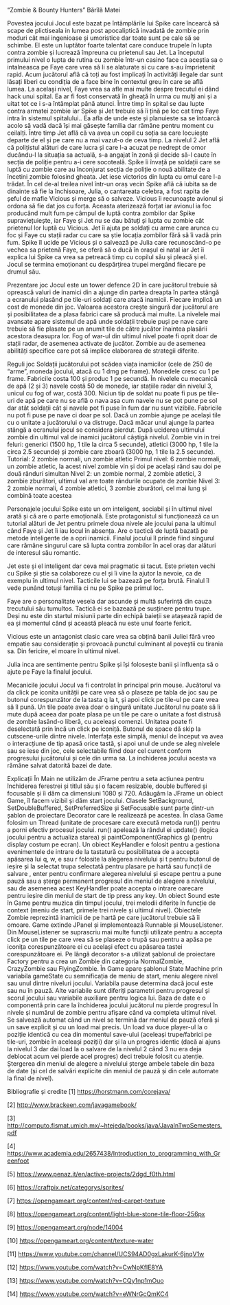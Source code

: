 “Zombie & Bounty Hunters” 
Bărîlă Matei


Povestea jocului
Jocul este bazat pe întâmplările lui Spike care încearcă să scape de
plictiseala in lumea post apocaliptică invadată de zombie prin moduri cât mai ingenioase și umoristice dar toate sunt pe cale să se schimbe. El este un luptător foarte talentat care conduce trupele în lupta contra zombie și lucrează împreuna cu prietenul sau Jet.
La începutul primului nivel o lupta de rutina cu zombie într-un casino face ca aceștia sa o intalneasca pe Faye care vrea să li se alaturate si cu care s-au împrietenit rapid.  Acum jucătorul află că toți au fost implicați în activități ilegale dar sunt lăsați liberi cu condiția de a face bine în contextul greu în care se află lumea. 
La același nivel, Faye vrea sa afle mai multe despre trecutul ei dând hack unui spital. Ea ar fi fost conservată în gheață în urma cu mulți ani și a uitat tot ce i s-a întâmplat până atunci. Între timp în spital se dau lupte contra armatei zombie iar Spike și Jet trebuie să îi țină pe loc cat timp Faye intra în sistemul spitalului.. Ea afla de unde este și planuieste sa se întoarcă acolo să vadă dacă își mai găsește familia dar rămâne pentru moment cu ceilalți. Între timp Jet află că va avea un copil cu soția sa care locuiește departe de el și pe care nu a mai vazut-o de ceva timp. 
La nivelul 2 Jet află că polițistul alături de care lucra și care l-a acuzat pe nedrept de omor ducându-l la situația sa actuală, s-a angajat în zonă și decide să-l caute în secția de poliție pentru a-i cere socoteală. Spike îi învață pe soldații care se luptă cu zombie care au înconjurat secția de poliție o nouă abilitate de a încetini zombie folosind gheata. Jet iese victorios din lupta cu omul care l-a trădat. 
În cel de-al treilea nivel într-un oraș vecin Spike află că iubita sa de dinainte să fie la închisoare, Julia, o cantareata celebra, a fost rapita de șeful de mafie Vicious și merge să o salveze. Vicious îi recunoaște avionul și ordona să fie dat jos cu forța. Aceasta aterizează forțat iar avionul ia foc producând mult fum pe câmpul de luptă contra zombilor dar Spike supraviețuiește, iar Faye și Jet nu se dau bătuți și lupta cu zombie cât prietenul lor luptă cu Vicious. Jet îi ajuta pe soldați cu arme care arunca cu foc și Faye cu stații radar cu care sa știe locația zombilor fără să îi vadă prin fum. Spike îl ucide pe Vicious și o salvează pe Julia care recunoscând-o pe vechea sa prietenă Faye, se oferă să o ducă în orașul ei natal iar Jet îi explica lui Spike ca vrea sa petreacă timp cu copilul său și pleacă și el. Jocul se termina emoționant cu despărțirea trupei mergând fiecare pe drumul său.      
       	
       
Prezentare joc 
Jocul este un tower defence 2D în care jucătorul trebuie să oprească valuri de inamici din a ajunge din partea dreapta în partea stângă a ecranului plasând pe tile-uri soldați care atacă inamicii. Fiecare implică un cost de monede din joc. Valoarea acestora crește singură dar jucătorul are și posibilitatea de a plasa fabrici care să producă mai multe. La nivelele mai avansate apare sistemul de apă unde soldații trebuie puși pe nave care trebuie să fie plasate pe un anumit tile de către jucător înaintea plasării acestora deasupra lor. Fog of war-ul din ultimul nivel poate fi oprit doar de stații radar, de asemenea activate de jucător. Zombie au de asemenea abilități specifice care pot să implice elaborarea de strategii diferite.

Reguli joc
		Soldații jucătorului pot scădea viața inamicilor (cele de 250 de “arme”, moneda jocului, atacă cu 1 dmg pe frame).  Monedele cresc cu 1 pe frame. Fabricile costa 100 și produc 1 pe secundă. În nivelele cu mecanică de apă (2 și 3) navele costă 50 de monede, iar stațiile radar din nivelul 3, unicul cu fog of war, costă 300. Niciun tip de soldat nu poate fi pus pe tile-uri de apă pe care nu se află o nava așa cum navele nu se pot pune pe sol dar atât soldații cât și navele pot fi puse în fum dar nu sunt vizibile. Fabricile nu pot fi puse pe nave ci doar pe sol. Dacă un zombie ajunge pe același tile cu o unitate a jucătorului o va distruge. Dacă măcar unul ajunge la partea stângă a ecranului jocul se considera pierdut. După uciderea ultimului zombie din ultimul val de inamici jucătorul câștigă nivelul. Zombie vin in trei feluri: generici (1500 hp, 1 tile la circa 5 secunde), atletici (3000 hp, 1 tile la circa 2.5 secunde) și zombie care zboară (3000 hp, 1 tile la 2.5 secunde). 
	Tutorial: 2 zombie normali, un zombie atletic
Primul nivel: 6 zombie normali, un zombie atletic, la acest nivel zombie vin și doi pe același rând sau doi pe două rânduri simultan 
	Nivel 2: un zombie  normal, 2 zombie atletici, 3 zombie zburători, ultimul val are toate rândurile ocupate de zombie
Nivel 3: 2 zombie  normali, 4 zombie atletici, 3 zombie zburători, cel mai lung și combină toate acestea

Personajele jocului
		Spike este un om inteligent, sociabil și în ultimul nivel arată și că are o
parte emoțională. Este protagonistul si funcționează ca un tutorial alături de Jet pentru primele doua nivele ale jocului pana la ultimul când Faye și Jet îi iau locul în absența. Are o tactică de luptă bazată pe metode inteligente de a opri inamicii. Finalul jocului îl prinde fiind singurul care rămâne singurul care să lupta contra zombilor în acel oraș dar alături de interesul său romantic.

Jet este și el inteligent dar ceva mai pragmatic si tacut. Este prieten vechi
cu Spike și știe sa colaboreze cu el și îi vine la ajutor la nevoie, ca de exemplu în ultimul nivel. Tacticile lui se bazează pe forța brută. Finalul îl vede punând totuși familia ci nu pe Spike pe primul loc. 

Faye are o personalitate vesela dar ascunde și multă suferință din cauza
trecutului său tumultos. Tactică ei se bazează pe susținere pentru trupe. Deși nu este din startul misiunii parte din echipă baieții se atașează rapid de ea și momentul când și această pleacă nu este unul foarte fericit.

Vicious este un antagonist clasic care vrea sa obțină banii Juliei fără vreo
empatie sau considerație și provoacă punctul culminant al poveștii cu tirania sa. Din fericire, el moare în ultimul nivel.
		
Julia inca are sentimente pentru Spike și își folosește banii și influența să
o ajute pe Faye la finalul jocului.  
  
Mecanicile jocului
		Jocul va fi controlat în principal prin mouse. Jucătorul va da click pe iconita unității pe care vrea să o plaseze pe tabla de joc sau pe butonul corespunzător de la tasta q la t,  și apoi click pe tile-ul pe care vrea să îl pună. Un tile poate avea doar o singură unitate Jucătorul nu poate să îi mute după aceea dar poate plasa pe un tile pe care o unitate a fost distrusă de zombie lasând-o liberă, cu aceleași comenzi. Unitatea poate fi deselectată prin încă un click pe iconiță. Butonul de space dă skip la cutscene-urile dintre nivele. Interfața este simplă, meniul de început va avea o interacțiune de tip apasă orice tastă, și apoi unul de unde se aleg nivelele sau se iese din joc, cele selectabile fiind doar cel curent conform progresului jucătorului și cele din urma sa. La inchiderea jocului acesta va rămâne salvat datorită bazei de date. 

Explicații
În Main ne utilizăm de JFrame pentru a seta acțiunea pentru închiderea ferestrei și titlul său și o facem resizable, double buffered și focusable și îi dăm ca dimensiuni 1080 și 720. Adăugăm la JFrame un obiect Game, îl facem vizibil și dăm start jocului. Clasele SetBackground, SetDoubleBuffered, SetPreferredSize și SetFocusable sunt parte dintr-un șablon de proiectare Decorator care le realizează pe acestea.
În  clasa Game folosim un Thread (unitate de procesare care execută metoda run()) pentru a porni efectiv procesul jocului. run() apelează la rândul ei update() (logica jocului pentru a actualiza starea) și paintComponent(Graphics g) (pentru display costum pe ecran). Un obiect KeyHandler e folosit pentru a gestiona evenimentele de intrare de la tastatură cu posibilitatea de a accepta apăsarea lui q, w, e sau r folosite la alegerea nivelului și t pentru butonul de ieșire și la selectat trupa selectată pentru plasare pe hartă sau funcții de salvare , enter pentru confirmare alegerea nivelului și escape pentru a pune pauză sau a șterge permanent progresul din meniul de alegere a nivelului, sau de asemenea acest KeyHandler poate accepta o intrare oarecare pentru ieșire din meniul de start de tip press any key. Un obiect Sound este în Game pentru muzica din timpul jocului, trei melodii diferite în funcție de context (meniu de start, primele trei nivele și ultimul nivel). Obiectele Zombie reprezintă inamicii de pe hartă pe care jucătorul trebuie să îi omoare. 
Game extinde JPanel și implementează Runnable și MouseListener. Din MouseListener se suprascriu mai multe funcții utilizate pentru a accepta click pe un tile pe care vrea să se plaseze o trupă sau pentru a apăsa pe iconița corespunzătoare ei  cu același efect cu apăsarea tastei corespunzătoare ei.
Pe lângă decorator s-a utilizat șablonul de proiectare Factory pentru a crea un Zombie din categoria NormalZombie, CrazyZombie sau FlyingZombie. În Game apare șablonul State Machine prin variabila gameState cu semnificația de meniu de start, meniu alegere nivel sau unul dintre niveluri jocului. Variabila pause determina dacă jocul este sau nu în pauză. Alte variabile sunt diferiți parametri pentru progresul și scorul jocului sau variabile auxiliare pentru logica lui.
Baza de date e o componentă prin care la închiderea jocului jucătorul nu pierde progresul în nivele și numărul de zombie pentru afișare când va completa ultimul nivel. Se salvează automat când un nivel se termină dar meniul de pauză oferă și un save explicit și cu un load mai precis. Un load va duce player-ul la o poziție identică cu cea din momentul save-ului (aceleași trupe/fabrici pe tile-uri, zombie în aceleași poziții) dar și la un progres identic (dacă ai ajuns la nivelul 3 dar dai load la o salvare de la nivelul 2 când 3 nu era deja deblocat acum vei pierde acel progres) deci trebuie folosit cu atenție. Ștergerea din meniul de alegere a nivelului șterge ambele tabele din baza de date (și cel de salvări explicite din meniul de pauză și din cele automate la final de nivel). 
 
Bibliografie și credite
[1]  https://horstmann.com/corejava/

[2]  http://www.brackeen.com/javagamebook/

[3]  http://computo.fismat.umich.mx/~htejeda/books/java/JavaInTwoSemesters.pdf

[4]  https://www.academia.edu/2657438/Introduction_to_programming_with_Greenfoot

[5]  https://www.penaz.it/en/active-projects/2dgd_f0th.html

[6]  https://craftpix.net/categorys/sprites/

[7]  https://opengameart.org/content/red-carpet-texture

[8]  https://opengameart.org/content/light-blue-stone-tile-floor-256px

[9]  https://opengameart.org/node/14004

[10] https://opengameart.org/content/texture-water

[11] https://www.youtube.com/channel/UCS94AD0gxLakurK-6jnqV1w

[12] https://www.youtube.com/watch?v=CwNpKflE8YA

[13] https://www.youtube.com/watch?v=CQy1np1mOuo

[14] https://www.youtube.com/watch?v=eWNrGcQmKC4


